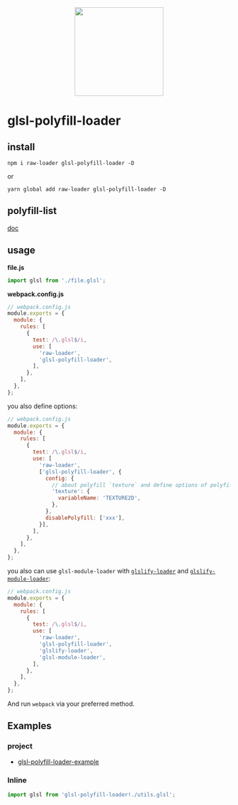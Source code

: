 <div align="center">
  <a href="https://github.com/webpack/webpack">
    <img width="200" height="200"
      src="https://webpack.js.org/assets/icon-square-big.svg">
  </a>
</div>

# glsl-polyfill-loader

## install

`npm i raw-loader glsl-polyfill-loader -D`

or

`yarn global add raw-loader glsl-polyfill-loader -D`

## polyfill-list

[doc](./src/polyfill/index.js)

## usage

**file.js**

```js
import glsl from './file.glsl';
```

**webpack.config.js**

```js
// webpack.config.js
module.exports = {
  module: {
    rules: [
      {
        test: /\.glsl$/i,
        use: [
          'raw-loader',
          'glsl-polyfill-loader',
        ],
      },
    ],
  },
};
```

you also define options:

```js
// webpack.config.js
module.exports = {
  module: {
    rules: [
      {
        test: /\.glsl$/i,
        use: [
          'raw-loader',
          ['glsl-polyfill-loader', {
            config: {
              // about polyfill `texture` and define options of polyfill `texture`
              'texture': {
                variableName: 'TEXTURE2D',
              },
            },
            disablePolyfill: ['xxx'],
          }],
        ],
      },
    ],
  },
};
```

you also can use `glsl-module-loader` with [`glslify-loader`](https://github.com/glslify/glslify-loader) and [`glslify-module-loader`](https://github.com/z-juln/glslify-module-loader):

```js
// webpack.config.js
module.exports = {
  module: {
    rules: [
      {
        test: /\.glsl$/i,
        use: [
          'raw-loader',
          'glsl-polyfill-loader',
          'glslify-loader',
          'glsl-module-loader',
        ],
      },
    ],
  },
};
```

And run `webpack` via your preferred method.

## Examples

### project

- [glsl-polyfill-loader-example](https://github.com/z-juln/glsl-polyfill-loader-example)

### Inline

```js
import glsl from 'glsl-polyfill-loader!./utils.glsl';
```
